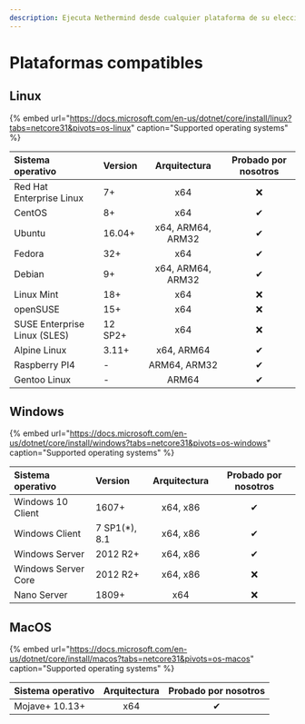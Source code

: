```yaml
---
description: Ejecuta Nethermind desde cualquier plataforma de su elección
---
```


# Plataformas compatibles

## Linux

{% embed url="https://docs.microsoft.com/en-us/dotnet/core/install/linux?tabs=netcore31&pivots=os-linux" caption="Supported operating systems" %}

| Sistema operativo | Version | Arquitectura | Probado por nosotros |
| :--- | :--- | :---: | :---: |
| Red Hat Enterprise Linux | 7+ | x64 | ❌ |
| CentOS | 8+ | x64 | ✔ |
| Ubuntu | 16.04+ | x64, ARM64, ARM32 | ✔ |
| Fedora | 32+ | x64 | ✔ |
| Debian | 9+ | x64, ARM64, ARM32 | ✔ |
| Linux Mint  | 18+ | x64 | ❌ |
| openSUSE | 15+ | x64 | ❌ |
| SUSE Enterprise Linux \(SLES\) | 12 SP2+ | x64 | ❌ |
| Alpine Linux | 3.11+ | x64, ARM64 | ✔ |
| Raspberry PI4 | - | ARM64, ARM32 | ✔ |
| Gentoo Linux | - | ARM64 | ✔ |

## Windows

{% embed url="https://docs.microsoft.com/en-us/dotnet/core/install/windows?tabs=netcore31&pivots=os-windows" caption="Supported operating systems" %}

| Sistema operativo | Version | Arquitectura | Probado por nosotros |
| :--- | :--- | :---: | :---: |
| Windows 10 Client | 1607+ | x64, x86 | ✔ |
| Windows Client | 7 SP1\(\*\), 8.1 | x64, x86 | ✔ |
| Windows Server | 2012 R2+ | x64, x86 | ✔ |
| Windows Server Core | 2012 R2+ | x64, x86 | ❌ |
| Nano Server | 1809+ | x64 | ❌ |

## MacOS

{% embed url="https://docs.microsoft.com/en-us/dotnet/core/install/macos?tabs=netcore31&pivots=os-macos" caption="Supported operating systems" %}

| Sistema operativo | Arquitectu**ra** | Probado por noso**tros** |
| :--- | :---: | :---: |
| Mojave+ 10.13+ | x64 | ✔ |

